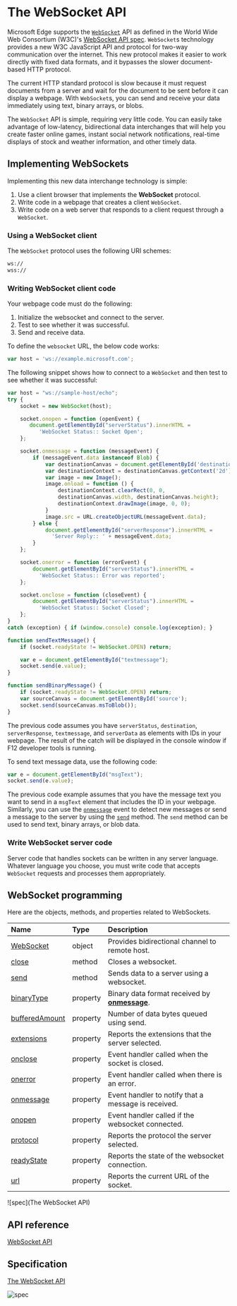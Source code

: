 # The WebSocket API


Microsoft Edge supports the [`WebSocket`](https://msdn.microsoft.com/library/Hh772770) API as defined in the World Wide Web Consortium (W3C)'s [WebSocket API spec](https://html.spec.whatwg.org/multipage/comms.html#network). `WebSocket`s technology provides a new W3C JavaScript API and protocol for two-way communication over the internet. This new protocol makes it easier to work directly with fixed data formats, and it bypasses the slower document-based HTTP protocol.

The current HTTP standard protocol is slow because it must request documents from a server and wait for the document to be sent before it can display a webpage. With `WebSocket`s, you can send and receive your data immediately using text, binary arrays, or blobs.

The `WebSocket` API is simple, requiring very little code. You can easily take advantage of low-latency, bidirectional data interchanges that will help you create faster online games, instant social network notifications, real-time displays of stock and weather information, and other timely data.

## Implementing WebSockets

Implementing this new data interchange technology is simple:

1. Use a client browser that implements the **WebSocket** protocol.
2. Write code in a webpage that creates a client `WebSocket`.
3. Write code on a web server that responds to a client request through a `WebSocket`.

### Using a WebSocket client

The `WebSocket` protocol uses the following URI schemes:

```html
ws://
wss://
```

### Writing WebSocket client code

Your webpage code must do the following:

1. Initialize the websocket and connect to the server.
2. Test to see whether it was successful.
3. Send and receive data.

To define the `websocket` URL, the below code works:

```javascript
var host = 'ws://example.microsoft.com';
```

The following snippet shows how to connect to a `WebSocket` and then test to see whether it was successful:

```javascript
var host = "ws://sample-host/echo";
try {
	socket = new WebSocket(host);

    socket.onopen = function (openEvent) {
       document.getElementById("serverStatus").innerHTML = 
          'WebSocket Status:: Socket Open';
    };

	socket.onmessage = function (messageEvent) {
		if (messageEvent.data instanceof Blob) {
			var destinationCanvas = document.getElementById('destination');
			var destinationContext = destinationCanvas.getContext('2d');
			var image = new Image();
			image.onload = function () {
				destinationContext.clearRect(0, 0, 
				destinationCanvas.width, destinationCanvas.height);
				destinationContext.drawImage(image, 0, 0);
			}
			image.src = URL.createObjectURL(messageEvent.data);
		} else {
			document.getElementById("serverResponse").innerHTML = 
			  'Server Reply:: ' + messageEvent.data;
		}
	};

	socket.onerror = function (errorEvent) {
		document.getElementById("serverStatus").innerHTML = 
		  'WebSocket Status:: Error was reported';
	};

	socket.onclose = function (closeEvent) {
		document.getElementById("serverStatus").innerHTML = 
		  'WebSocket Status:: Socket Closed';
	};
}
catch (exception) { if (window.console) console.log(exception); }

function sendTextMessage() {
	if (socket.readyState != WebSocket.OPEN) return;

    var e = document.getElementById("textmessage");
    socket.send(e.value);
}

function sendBinaryMessage() {
	if (socket.readyState != WebSocket.OPEN) return;
    var sourceCanvas = document.getElementById('source');
    socket.send(sourceCanvas.msToBlob());
}    
```

The previous code assumes you have `serverStatus`, `destination`, `serverResponse`, `textmessage`, and `serverData` as elements with IDs in your webpage. The result of the catch will be displayed in the console window if F12 developer tools is running. 

To send text message data, use the following code:

```javascript
var e = document.getElementById("msgText");
socket.send(e.value);
```

The previous code example assumes that you have the message text you want to send in a `msgText` element that includes the ID in your webpage. Similarly, you can use the [`onmessage`](https://msdn.microsoft.com/library/Hh772757) event to detect new messages or send a message to the server by using the [`send`](https://msdn.microsoft.com/library/Hh994652) method. The `send` method can be used to send text, binary arrays, or blob data.

### Write WebSocket server code

Server code that handles sockets can be written in any server language. Whatever language you choose, you must write code that accepts `WebSocket` requests and processes them appropriately.

## WebSocket programming


Here are the objects, methods, and properties related to WebSockets.

| Name                                              | Type     | Description                                                                                            |
|:--------------------------------------------------|:---------|:-------------------------------------------------------------------------
| [WebSocket](https://msdn.microsoft.com/library/Hh772739)                     | object   | Provides bidirectional channel to remote host.                          |
| [close](https://msdn.microsoft.com/library/hh772748)                   | method   | Closes a websocket.                                                     |
| [send](https://msdn.microsoft.com/library/Hh994652)                     | method   | Sends data to a server using a websocket.                               |
| [binaryType](https://msdn.microsoft.com/library/hh772744)         | property | Binary data format received by [**onmessage**](https://msdn.microsoft.com/library/Hh772757). |
| [bufferedAmount](https://msdn.microsoft.com/library/hh772746) | property | Number of data bytes queued using send.                                 |
| [extensions](https://msdn.microsoft.com/library/hh772750)         | property | Reports the extensions that the server selected.                        |
| [onclose](https://msdn.microsoft.com/library/hh772753)               | property | Event handler called when the socket is closed.                         |
| [onerror](https://msdn.microsoft.com/library/hh772755)               | property | Event handler called when there is an error.                            |
| [onmessage](https://msdn.microsoft.com/library/hh772757)           | property | Event handler to notify that a message is received.                     |
| [onopen](https://msdn.microsoft.com/library/hh772759)                 | property | Event handler called if the websocket connected.                        |
| [protocol](https://msdn.microsoft.com/library/hh772760)             | property | Reports the protocol the server selected.                               |
| [readyState](https://msdn.microsoft.com/library/hh772762)         | property | Reports the state of the websocket connection.                          |
| [url](https://msdn.microsoft.com/library/hh772768)                       | property | Reports the current URL of the socket.                                  |
![spec](The WebSocket API)

## API reference

[WebSocket API](https://msdn.microsoft.com/library/Hh772770)

## Specification

[The WebSocket API](https://html.spec.whatwg.org/multipage/comms.html#network)

![spec](Sockets)
